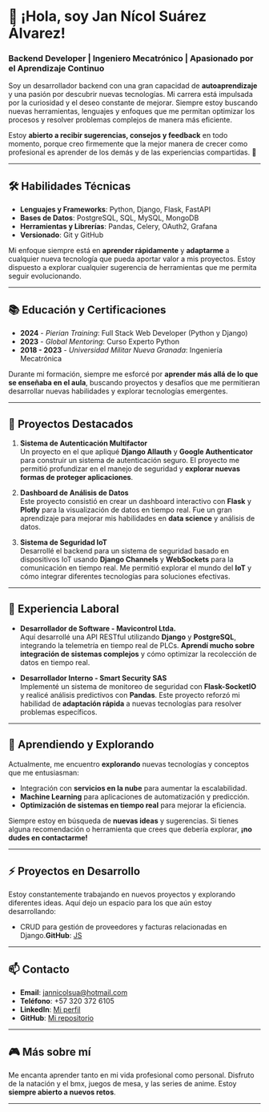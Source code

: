 # 👋 ¡Hola, soy **Jan Nícol Suárez Álvarez**!

### Backend Developer | Ingeniero Mecatrónico | Apasionado por el Aprendizaje Continuo

Soy un desarrollador backend con una gran capacidad de **autoaprendizaje** y una pasión por descubrir nuevas tecnologías. Mi carrera está impulsada por la curiosidad y el deseo constante de mejorar. Siempre estoy buscando nuevas herramientas, lenguajes y enfoques que me permitan optimizar los procesos y resolver problemas complejos de manera más eficiente.

Estoy **abierto a recibir sugerencias, consejos y feedback** en todo momento, porque creo firmemente que la mejor manera de crecer como profesional es aprender de los demás y de las experiencias compartidas. 🚀

---

## 🛠️ **Habilidades Técnicas**

- **Lenguajes y Frameworks**: Python, Django, Flask, FastAPI
- **Bases de Datos**: PostgreSQL, SQL, MySQL, MongoDB
- **Herramientas y Librerías**: Pandas, Celery, OAuth2, Grafana
- **Versionado**: Git y GitHub

Mi enfoque siempre está en **aprender rápidamente** y **adaptarme** a cualquier nueva tecnología que pueda aportar valor a mis proyectos. Estoy dispuesto a explorar cualquier sugerencia de herramientas que me permita seguir evolucionando.
<!-- ![Imagen sobre el proceso de aprendizaje continuo y tecnología](ruta_de_tu_imagen) -->


---

## 📚 **Educación y Certificaciones**

- **2024** - *Pierian Training*: Full Stack Web Developer (Python y Django)
- **2023** - *Global Mentoring*: Curso Experto Python
- **2018 - 2023** - *Universidad Militar Nueva Granada*: Ingeniería Mecatrónica

Durante mi formación, siempre me esforcé por **aprender más allá de lo que se enseñaba en el aula**, buscando proyectos y desafíos que me permitieran desarrollar nuevas habilidades y explorar tecnologías emergentes.

---

## 🚀 **Proyectos Destacados**

1. **Sistema de Autenticación Multifactor**  
   Un proyecto en el que apliqué **Django Allauth** y **Google Authenticator** para construir un sistema de autenticación seguro. El proyecto me permitió profundizar en el manejo de seguridad y **explorar nuevas formas de proteger aplicaciones**.


2. **Dashboard de Análisis de Datos**  
   Este proyecto consistió en crear un dashboard interactivo con **Flask** y **Plotly** para la visualización de datos en tiempo real. Fue un gran aprendizaje para mejorar mis habilidades en **data science** y análisis de datos.


3. **Sistema de Seguridad IoT**  
   Desarrollé el backend para un sistema de seguridad basado en dispositivos IoT usando **Django Channels** y **WebSockets** para la comunicación en tiempo real. Me permitió explorar el mundo del **IoT** y cómo integrar diferentes tecnologías para soluciones efectivas.


---

## 💼 **Experiencia Laboral**

- **Desarrollador de Software - Mavicontrol Ltda.**  
  Aquí desarrollé una API RESTful utilizando **Django** y **PostgreSQL**, integrando la telemetría en tiempo real de PLCs. **Aprendí mucho sobre integración de sistemas complejos** y cómo optimizar la recolección de datos en tiempo real.

- **Desarrollador Interno - Smart Security SAS**  
  Implementé un sistema de monitoreo de seguridad con **Flask-SocketIO** y realicé análisis predictivos con **Pandas**. Este proyecto reforzó mi habilidad de **adaptación rápida** a nuevas tecnologías para resolver problemas específicos.

---

## 🌱 **Aprendiendo y Explorando**

Actualmente, me encuentro **explorando** nuevas tecnologías y conceptos que me entusiasman:
- Integración con **servicios en la nube** para aumentar la escalabilidad.
- **Machine Learning** para aplicaciones de automatización y predicción.
- **Optimización de sistemas en tiempo real** para mejorar la eficiencia.

Siempre estoy en búsqueda de **nuevas ideas** y sugerencias. Si tienes alguna recomendación o herramienta que crees que debería explorar, **¡no dudes en contactarme!**

---

## ⚡ **Proyectos en Desarrollo**

Estoy constantemente trabajando en nuevos proyectos y explorando diferentes ideas. Aquí dejo un espacio para los que aún estoy desarrollando:

- CRUD para gestión de proveedores y facturas relacionadas en Django.**GitHub**: [JS](https://github.com/JanSua/JS)

---

## 📫 **Contacto**

- **Email**: jannicolsua@hotmail.com  
- **Teléfono**: +57 320 372 6105  
- **LinkedIn**: [Mi perfil](https://www.linkedin.com/in/jan-nicol-suarez-alvarez-972435254)  
- **GitHub**: [Mi repositorio](https://github.com/JanSua)

---

## 🎮 **Más sobre mí**

Me encanta aprender tanto en mi vida profesional como personal. Disfruto de la natación y el bmx, juegos de mesa, y las series de anime. Estoy **siempre abierto a nuevos retos**.

---

